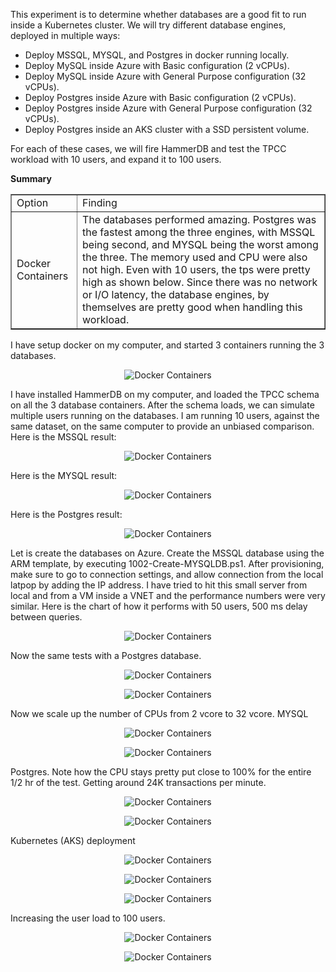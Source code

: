 <p>
This experiment is to determine whether databases are a good fit to run inside a Kubernetes cluster. We will try different database engines, deployed in multiple ways:

<ul>
<li>Deploy MSSQL, MYSQL, and Postgres in docker running locally.</li>
<li>Deploy MySQL inside Azure with Basic configuration (2 vCPUs).</li>
<li>Deploy MySQL inside Azure with General Purpose configuration (32 vCPUs).</li>
<li>Deploy Postgres inside Azure with Basic configuration (2 vCPUs).</li>
<li>Deploy Postgres inside Azure with General Purpose configuration (32 vCPUs).</li>
<li>Deploy Postgres inside an AKS cluster with a SSD persistent volume.</li>
</ul>

For each of these cases, we will fire HammerDB and test the TPCC workload with 10 users, and expand it to 100 users. 

<b>Summary</b>
<table border="1" width="100%">
<tr>
<td>Option</td>
<td>Finding</td>
</tr>
<tr>
<td>Docker Containers</td>
<td>The databases performed amazing. Postgres was the fastest among the three engines, with MSSQL being second, and MYSQL being the worst among the three. The memory used and CPU were also not high. Even with 10 users, the tps were pretty high as shown below. Since there was no network or I/O latency, the database engines, by themselves are pretty good when handling this workload.</td>
</tr>
</table>
I have setup docker on my computer, and started 3 containers running the 3 databases. 
</p>
<p align="center">
  <img src="images/Docker_Running_DB_Containers.PNG" title="Docker Containers">
</p>
<p>
I have installed HammerDB on my computer, and loaded the TPCC schema on all the 3 database containers. After the schema loads, we can simulate multiple users running on the databases. I am running 10 users, against the same dataset, on the same computer to provide an unbiased comparison. 
Here is the MSSQL result:
</p>
<p align="center">
  <img src="images/MSSQL_Docker_TPM.PNG" title="Docker Containers">
</p>
Here is the MYSQL result:
<p align="center">
  <img src="images/MYSQL_Docker_TPM.PNG" title="Docker Containers">
</p>
Here is the Postgres result:
<p align="center">
  <img src="images/Postgres_Docker_TPM.PNG" title="Docker Containers">
</p>
<p>
Let is create the databases on Azure. Create the MSSQL database using the ARM template, by executing 1002-Create-MYSQLDB.ps1. After provisioning, make sure to go to connection settings, and allow connection from the local latpop by adding the IP address. I have tried to hit this small server from local and from a VM inside a VNET and the performance numbers were very similar. Here is the chart of how it performs with 50 users, 500 ms delay between queries.
</p> 
<p align="center">
  <img src="images/MYSQL_Azure_DB_From_Local.PNG" title="Docker Containers">
</p>
<p>
Now the same tests with a Postgres database.
</p>
<p align="center">
  <img src="images/Postgres_Azure_DB_From_AzureVM.PNG" title="Docker Containers">
</p>
<p align="center">
  <img src="images/Postgres_Monitor_Graph_2vcpu.PNG" title="Docker Containers">
</p>
<p>
Now we scale up the number of CPUs from 2 vcore to 32 vcore.
MYSQL
</p>
<p align="center">
  <img src="images/MYSQL_Azure_DB_From_Local_32vcpu.PNG" title="Docker Containers">
</p>
<p align="center">
  <img src="images/MYSQL_Monitor_Graph_32vcpu.PNG" title="Docker Containers">
</p>
<p>
Postgres. Note how the CPU stays pretty put close to 100% for the entire 1/2 hr of the test. 
Getting around 24K transactions per minute. 
</p>
<p align="center">
  <img src="images/Postgres_Azure_DB_From_Local_32vcore.PNG" title="Docker Containers">
</p>
<p align="center">
  <img src="images/Postgres_Monitor_Graph_32vcpu.PNG" title="Docker Containers">
</p>
<p>
Kubernetes (AKS) deployment
</p>  
<p align="center">
  <img src="images/AKS_cluster_postgres_deployment.png" title="Docker Containers">
</p>
<p align="center">
  <img src="images/AKS_cluster_postgres_pv.png" title="Docker Containers">
</p>
<p align="center">
  <img src="images/AKS_cluster_postgres_Loadtest.PNG" title="Docker Containers">
</p>
<p>
<p>
Increasing the user load to 100 users.
</p>
</p>
<p align="center">
  <img src="images/AKS_cluster_postgres_Loadtest_100user.PNG" title="Docker Containers">
</p>
<p align="center">
  <img src="images/AKS_cluster_postgres_Stats1.png" title="Docker Containers">
</p>

